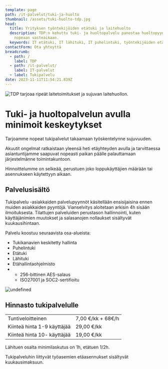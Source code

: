 ```yaml
---
template: page
path: /it-palvelut/tuki-ja-huolto
thumbnail: /assets/tuki-huolto-tdp.jpg
head:
  title: Yrityksen työntekijöiden etätuki ja laitehuolto
  description: TDP:n kehuttu tuki- ja huoltopalvelu panostaa huoltopyyntöjen
    nopeaan vasteaikaan.
  keywords: IT etätuki, IT lähituki, IT puhelintuki, työntekijöiden etätuki
contactForm: Ota yhteyttä
breadcrumb:
  - path: /
    label: TDP
  - path: /it-palvelut/
    label: IT-palvelut
  - label: Tukipalvelu
date: 2023-11-11T11:54:21.839Z
---
```

![TDP tarjoaa ripeät laitetoimitukset ja sujuvan laitehuollon.](/assets/tuki-huolto-tdp.jpg)

# Tuki- ja huoltopalvelun avulla minimoit keskeytykset

Tarjoamme nopeat tukipalvelut takaamaan työskentelynne sujuvuuden.

Akuutit ongelmat ratkaistaan yleensä heti etäyhteyden avulla ja tarvittaessa asiantuntijamme saapuvat nopeasti paikan päälle palauttamaan järjestelmänne toimintakuntoon.

Hinnoittelumme on selkeää, perustuen joko loppukäyttäjien määrään tai asennukseen käytettyyn aikaan.

## Palvelusisältö

Tukipalvelu -asiakkaiden palvelupyynnöt käsitellään ensisijaisina ennen muiden asiakkaiden pyyntöjä. Vianselvitys aloitetaan arkisin 4h sisään ilmoituksesta. Tilattujen palveluiden perustason hallinnointi, kuten käyttäjänimien muutokset ja salasanojen nollaukset sisältyvät kuukausihintaan.

Palvelu koostuu seuraavista osa-alueista:

* Tukikanavien keskitetty hallinta
* Puhelintuki
* Etätuki
* Lähituki
* Etähallintaohjelmisto 
* * 256-bittinen AES-salaus
  * ISO27001 ja SOC2-sertifioitu

<HeroBlock bgColor="brand" imageAlign="right">

  <div className="HeroBlockImage">

  ![undefined](/assets/tdp-hinnasto.jpg)

  </div>

  <div className="HeroBlockContent">

  ## H﻿innasto tukipalvelulle

|                             |                   |
| --------------------------- | ----------------- |
| Tuntiveloitteinen           | 7,00 €/kk + 68€/h |
| Kiinteä hinta 1-9 käyttäjää | 29,00 €/kk        |
| Kiinteä hinta 10- käyttäjää | 19,00 €/kk        |
  
L﻿ähituen osalta minimilaskutus on 1h, etätuen 1/2h.

Tukipalveluhin liittyvät työasemien etäasennukset sisältyvät kuukausimaksuun.
  </div>

  </HeroBlock>